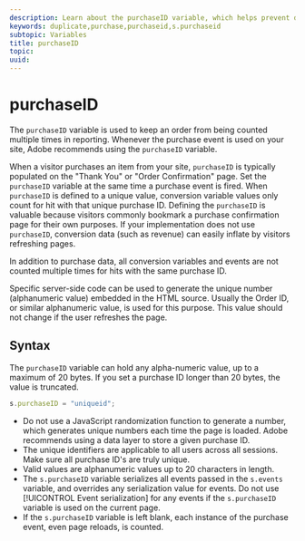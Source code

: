 ```yaml
---
description: Learn about the purchaseID variable, which helps prevent duplicate purchases from appearing in Adobe Analytics.
keywords: duplicate,purchase,purchaseid,s.purchaseid
subtopic: Variables
title: purchaseID
topic:
uuid:
---
```


# purchaseID

The `purchaseID` variable is used to keep an order from being counted multiple times in reporting. Whenever the purchase event is used on your site, Adobe recommends using the `purchaseID` variable.

When a visitor purchases an item from your site, `purchaseID` is typically populated on the "Thank You" or "Order Confirmation" page. Set the `purchaseID` variable at the same time a purchase event is fired. When `purchaseID` is defined to a unique value, conversion variable values only count for hit with that unique purchase ID. Defining the `purchaseID` is valuable because visitors commonly bookmark a purchase confirmation page for their own purposes. If your implementation does not use `purchaseID`, conversion data (such as revenue) can easily inflate by visitors refreshing pages.

In addition to purchase data, all conversion variables and events are not counted multiple times for hits with the same purchase ID.

Specific server-side code can be used to generate the unique number (alphanumeric value) embedded in the HTML source. Usually the Order ID, or similar alphanumeric value, is used for this purpose. This value should not change if the user refreshes the page.

## Syntax

The `purchaseID` variable can hold any alpha-numeric value, up to a maximum of 20 bytes. If you set a purchase ID longer than 20 bytes, the value is truncated.

```js
s.purchaseID = "uniqueid";
```

* Do not use a JavaScript randomization function to generate a number, which generates unique numbers each time the page is loaded. Adobe recommends using a data layer to store a given purchase ID.
* The unique identifiers are applicable to all users across all sessions. Make sure all purchase ID's are truly unique.
* Valid values are alphanumeric values up to 20 characters in length.
* The `s.purchaseID` variable serializes all events passed in the `s.events` variable, and overrides any serialization value for events. Do not use [!UICONTROL Event serialization] for any events if the `s.purchaseID` variable is used on the current page.
* If the `s.purchaseID` variable is left blank, each instance of the purchase event, even page reloads, is counted.

